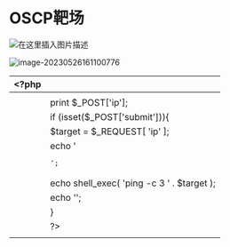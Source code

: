 # OSCP靶场

![在这里插入图片描述](https://img-blog.csdnimg.cn/ee2924a7ca634bb98035aa2fd90424ca.png?x-oss-process=image/watermark,type_ZmFuZ3poZW5naGVpdGk,shadow_10,text_aHR0cHM6Ly9ibG9nLmNzZG4ubmV0L3dlaXhpbl80Mzg3OTM0NA==,size_16,color_FFFFFF,t_70)

![image-20230526161100776](/image/image-20230526161100776.png)

| <?php |                                            |
| ----- | ------------------------------------------ |
|       |                                            |
|       | print $_POST['ip'];                        |
|       | if (isset($_POST['submit'])){              |
|       | $target = $_REQUEST[ 'ip' ];               |
|       | echo '<pre>';                              |
|       | echo shell_exec( 'ping -c 3 ' . $target ); |
|       | echo '</pre>';                             |
|       | }                                          |
|       | ?>                                         |
|       | </pre>                                     |

